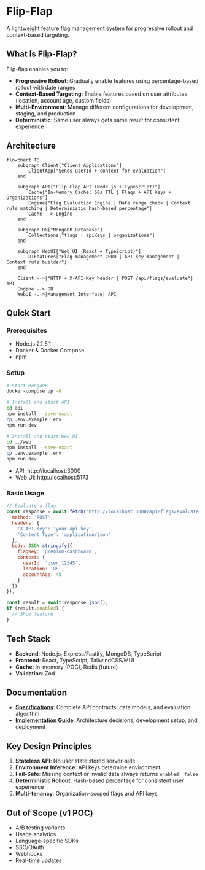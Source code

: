 # Flip-Flap

A lightweight feature flag management system for progressive rollout and context-based targeting.

## What is Flip-Flap?

Flip-flap enables you to:
- **Progressive Rollout**: Gradually enable features using percentage-based rollout with date ranges
- **Context-Based Targeting**: Enable features based on user attributes (location, account age, custom fields)
- **Multi-Environment**: Manage different configurations for development, staging, and production
- **Deterministic**: Same user always gets same result for consistent experience

## Architecture

```mermaid
flowchart TB
    subgraph Client["Client Applications"]
        ClientApp["Sends userId + context for evaluation"]
    end

    subgraph API["Flip-Flap API (Node.js + TypeScript)"]
        Cache["In-Memory Cache: 60s TTL | Flags + API Keys + Organizations"]
        Engine["Flag Evaluation Engine | Date range check | Context rule matching | Deterministic hash-based percentage"]
        Cache --> Engine
    end

    subgraph DB["MongoDB Database"]
        Collections["flags | apiKeys | organizations"]
    end

    subgraph WebUI["Web UI (React + TypeScript)"]
        UIFeatures["Flag management CRUD | API key management | Context rule builder"]
    end

    Client -->|"HTTP + X-API-Key header | POST /api/flags/evaluate"| API
    Engine --> DB
    WebUI -.->|Management Interface| API
```

## Quick Start

### Prerequisites

- Node.js 22.5.1
- Docker & Docker Compose
- npm

### Setup

```bash
# Start MongoDB
docker-compose up -d

# Install and start API
cd api
npm install --save-exact
cp .env.example .env
npm run dev

# Install and start Web UI
cd ../web
npm install --save-exact
cp .env.example .env
npm run dev
```

- API: http://localhost:3000
- Web UI: http://localhost:5173

### Basic Usage

```javascript
// Evaluate a flag
const response = await fetch('http://localhost:3000/api/flags/evaluate', {
  method: 'POST',
  headers: {
    'X-API-Key': 'your-api-key',
    'Content-Type': 'application/json'
  },
  body: JSON.stringify({
    flagKey: 'premium-dashboard',
    context: {
      userId: 'user_12345',
      location: 'US',
      accountAge: 45
    }
  })
});

const result = await response.json();
if (result.enabled) {
  // Show feature
}
```

## Tech Stack

- **Backend**: Node.js, Express/Fastify, MongoDB, TypeScript
- **Frontend**: React, TypeScript, TailwindCSS/MUI
- **Cache**: In-memory (POC), Redis (future)
- **Validation**: Zod

## Documentation

- **[Specifications](specifications.md)**: Complete API contracts, data models, and evaluation algorithm
- **[Implementation Guide](implementation.md)**: Architecture decisions, development setup, and deployment

## Key Design Principles

1. **Stateless API**: No user state stored server-side
2. **Environment Inference**: API keys determine environment
3. **Fail-Safe**: Missing context or invalid data always returns `enabled: false`
4. **Deterministic Rollout**: Hash-based percentage for consistent user experience
5. **Multi-tenancy**: Organization-scoped flags and API keys

## Out of Scope (v1 POC)

- A/B testing variants
- Usage analytics
- Language-specific SDKs
- SSO/OAuth
- Webhooks
- Real-time updates
